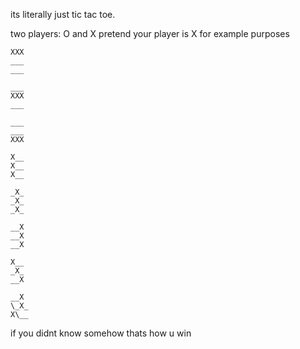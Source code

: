 its literally just tic tac toe.

two players: O and X
pretend your player is X for example purposes

```
XXX
___
___
```
```
___
XXX
___
```
```
___
___
XXX
```
```
X__
X__
X__
```
```
_X_
_X_
_X_
```
```
__X
__X
__X
```
```
X__
_X_
__X
```
```
__X
\_X_
X\__
```
if you didnt know somehow thats how u win
